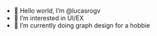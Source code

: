 - 👋 Hello world, I’m @lucasrogv
- 👀 I’m interested in UI/EX
- 🌱 I’m currently doing graph design for a hobbie 

<!---
lucasrogv/lucasrogv is a ✨ special ✨ repository because its `README.md` (this file) appears on your GitHub profile.
You can click the Preview link to take a look at your changes.
--->
